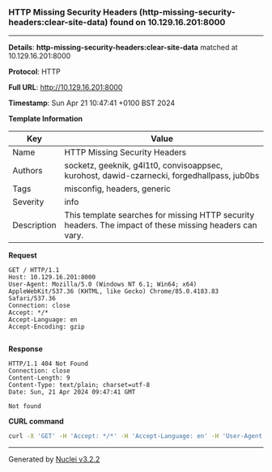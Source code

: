 ### HTTP Missing Security Headers (http-missing-security-headers:clear-site-data) found on 10.129.16.201:8000

----
**Details**: **http-missing-security-headers:clear-site-data** matched at 10.129.16.201:8000

**Protocol**: HTTP

**Full URL**: http://10.129.16.201:8000

**Timestamp**: Sun Apr 21 10:47:41 +0100 BST 2024

**Template Information**

| Key | Value |
| --- | --- |
| Name | HTTP Missing Security Headers |
| Authors | socketz, geeknik, g4l1t0, convisoappsec, kurohost, dawid-czarnecki, forgedhallpass, jub0bs |
| Tags | misconfig, headers, generic |
| Severity | info |
| Description | This template searches for missing HTTP security headers. The impact of these missing headers can vary.<br> |

**Request**
```http
GET / HTTP/1.1
Host: 10.129.16.201:8000
User-Agent: Mozilla/5.0 (Windows NT 6.1; Win64; x64) AppleWebKit/537.36 (KHTML, like Gecko) Chrome/85.0.4183.83 Safari/537.36
Connection: close
Accept: */*
Accept-Language: en
Accept-Encoding: gzip


```

**Response**
```http
HTTP/1.1 404 Not Found
Connection: close
Content-Length: 9
Content-Type: text/plain; charset=utf-8
Date: Sun, 21 Apr 2024 09:47:41 GMT

Not found
```


**CURL command**
```sh
curl -X 'GET' -H 'Accept: */*' -H 'Accept-Language: en' -H 'User-Agent: Mozilla/5.0 (Windows NT 6.1; Win64; x64) AppleWebKit/537.36 (KHTML, like Gecko) Chrome/85.0.4183.83 Safari/537.36' 'http://10.129.16.201:8000'
```

----

Generated by [Nuclei v3.2.2](https://github.com/projectdiscovery/nuclei)